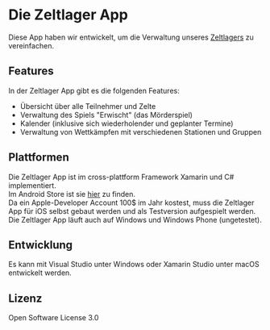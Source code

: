 # Die Zeltlager App

Diese App haben wir entwickelt, um die Verwaltung unseres [Zeltlagers](https://meinzeltlager.com/ "Zeltlager") zu vereinfachen.

## Features
In der Zeltlager App gibt es die folgenden Features:

- Übersicht über alle Teilnehmer und Zelte
- Verwaltung des Spiels "Erwischt" (das Mörderspiel)
- Kalender (inklusive sich wiederholender und geplanter Termine)
- Verwaltung von Wettkämpfen mit verschiedenen Stationen und Gruppen

## Plattformen
Die Zeltlager App ist im cross-plattform Framework Xamarin und C# implementiert.  
Im Android Store ist sie [hier](https://play.google.com/store/apps/details?id=de.flakebi.zeltlager "Zeltlager App") zu finden.  
Da ein Apple-Developer Account 100$ im Jahr kostest, muss die Zeltlager App für iOS selbst gebaut werden und als Testversion aufgespielt werden.  
Die Zeltlager App läuft auch auf Windows und Windows Phone (ungetestet).

## Entwicklung
Es kann mit Visual Studio unter Windows oder Xamarin Studio unter macOS entwickelt werden.

## Lizenz
Open Software License 3.0
